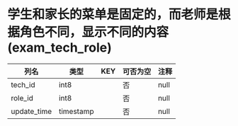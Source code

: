 # 学生和家长的菜单是固定的，而老师是根据角色不同，显示不同的内容(exam_tech_role)
| 列名   | 类型   | KEY  | 可否为空 | 注释   |
| ---- | ---- | ---- | ---- | ---- |
|tech_id|int8||否|null|
|role_id|int8||否|null|
|update_time|timestamp||否|null|
